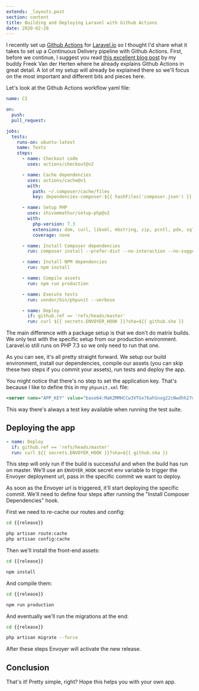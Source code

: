 ```yaml
---
extends: _layouts.post
section: content
title: Building and Deploying Laravel with Github Actions
date: 2020-02-28
---
```

I recently set up [Github Actions](https://github.com/features/actions) for [Laravel.io](https://laravel.io) so I thought I'd share what it takes to set up a Continuous Delivery pipeline with Github Actions. First, before we continue, I suggest you read [this excellent blog post](https://freek.dev/1546-using-github-actions-to-run-the-tests-of-laravel-projects-and-packages) by my buddy Freek Van der Herten where he already explains Github Actions in great detail. A lot of my setup will already be explained there so we'll focus on the most important and different bits and pieces here.

Let's look at the Github Actions workflow yaml file:

```yaml
name: CI

on:
  push:
  pull_request:

jobs:
  tests:
    runs-on: ubuntu-latest
    name: Tests
    steps:
      - name: Checkout code
        uses: actions/checkout@v2

      - name: Cache dependencies
        uses: actions/cache@v1
        with:
          path: ~/.composer/cache/files
          key: dependencies-composer-${{ hashFiles('composer.json') }}

      - name: Setup PHP
        uses: shivammathur/setup-php@v2
        with:
          php-version: 7.3
          extensions: dom, curl, libxml, mbstring, zip, pcntl, pdo, sqlite, pdo_sqlite
          coverage: none

      - name: Install Composer dependencies
        run: composer install --prefer-dist --no-interaction --no-suggest

      - name: Install NPM dependencies
        run: npm install

      - name: Compile assets
        run: npm run production

      - name: Execute tests
        run: vendor/bin/phpunit --verbose

      - name: Deploy
        if: github.ref == 'refs/heads/master'
        run: curl ${{ secrets.ENVOYER_HOOK }}?sha=${{ github.sha }}
``` 

The main difference with a package setup is that we don't do matrix builds. We only test with the specific setup from our production environment. Laravel.io still runs on PHP 7.3 so we only need to run that one.

As you can see, it's all pretty straight forward. We setup our build environment, install our dependencies, compile our assets (you can skip these two steps if you commit your assets), run tests and deploy the app.

You might notice that there's no step to set the application key. That's because I like to define this in my `phpunit.xml` file:

```xml
<server name="APP_KEY" value="base64:MaKZMMHCCw3VTGx76ahSnog22cNwdhh27d8sXhLSMmY="/>
```

This way there's always a test key available when running the test suite.

## Deploying the app

```yaml
- name: Deploy
  if: github.ref == 'refs/heads/master'
  run: curl ${{ secrets.ENVOYER_HOOK }}?sha=${{ github.sha }}
```

This step will only run if the build is successful and when the build has run on master. We'll use an `ENVOYER_HOOK` secret env variable to trigger the Envoyer deployment url, pass in the specific commit we want to deploy. 

As soon as the Envoyer url is triggered, it'll start deploying the specific commit. We'll need to define four steps after running the "Install Composer Dependencies" hook.

First we need to re-cache our routes and config:

```bash
cd {{release}}

php artisan route:cache
php artisan config:cache
```

Then we'll install the front-end assets:

```bash
cd {{release}}

npm install
```

And compile them:

```bash
cd {{release}}

npm run production
```

And eventually we'll run the migrations at the end:

```bash
cd {{release}}

php artisan migrate --force
```

After these steps Envoyer will activate the new release.

## Conclusion

That's it! Pretty simple, right? Hope this helps you with your own app.
